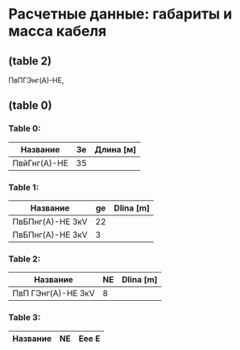 # Расчетные данные: габариты и масса кабеля

## (table 2)
ПвПГЭнг(А)-НЕ,

## (table 0)

### Table 0:

| **Название** | **Зе** | **Длина [м]** |
|--------------|--------|---------------|
| ПвйГнг(А)-НЕ  | 35     |               |

### Table 1:

| **Название** | **ge** | **Dlina [m]** |
|--------------|--------|---------------|
| ПвБПнг(А)-НЕ ЗкV | 22      |              |
| ПвБПнг(А)-НЕ ЗкV | 3       |              |

### Table 2:

| **Название** | **NE** | **Dlina [m]** |
|--------------|--------|---------------|
| ПвП ГЭнг(А)-НЕ ЗкV | 8        |            |

### Table 3:

| **Название** | **NE** | **Eee E** | 
|--------------|--------|-----------|